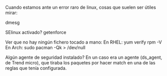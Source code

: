 Cuando estamos ante un error raro de linux, cosas que suelen ser útiles mirar:

dmesg

SElinux activado? getenforce

Ver que no hay ningún fichero tocado a mano:
  En RHEL: yum verify
           rpm -V
  En Arch: sudo pacman -Qk > /dev/null

Algún agente de seguridad instalado?
En un caso era un agente (ds_agent, de Trend micro), que tiraba los paquetes por hacer match en una de las reglas que tenía configurada.
